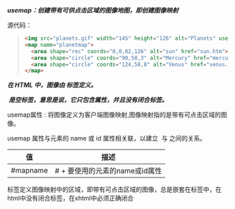 ***usemap：创建带有可供点击区域的图像地图，即创建图像映射***

源代码：

> ```html
> <img src="planets.gif" width="145" height="126" alt="Planets" usemap="#planetmap">
> <map name="planetmap">
> 	<area shape="rec" coords="0,0,82,126" alt="sun" href="sun.htm">
> 	<area shape="circle" coords="90,58,3" alt="Mercury" href="mercur.htm">
> 	<area shape="circle" coords="124,58,8" alt="Venus" href="venus.htm">
> </map>
> ```

***在 HTML 中，图像由<img> 标签定义。***

***<img> 是空标签，意思是说，它只包含属性，并且没有闭合标签。***

usemap属性 :  将图像定义为客户端图像映射,图像映射指的是带有可点击区域的图像。

usemap 属性与<map>元素的 name 或 id 属性相关联，以建立 <img> 与 <map> 之间的关系。

| 值       | 描述                                |
| -------- | ----------------------------------- |
| #mapname | # + 要使用的<map>元素的name或id属性 |

<area>标签定义图像映射中的区域，即带有可点击区域的图像，总是嵌套在<map>标签中，<area>在html中没有闭合标签，在xhtml中必须正确闭合